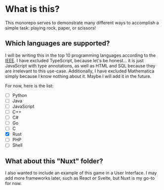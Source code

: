 # What is this?
This monorepo serves to demonstrate many different ways to accomplish a simple task: playing rock, paper, or scissors!

## Which languages are supported?
I will be writing this in the top 10 programming languages according to the [IEEE](https://spectrum.ieee.org/top-programming-languages-2024). I have excluded TypeScript, because let's be honest... it is just JavaScript with type annotations, as well as HTML and SQL because they are irrelevant to this use-case. Additionally, I have excluded Mathematica simply because I know nothing about it. Maybe I will add it in the future.

For now, here is the list:

- [ ] Python
- [ ] Java
- [ ] JavaScript
- [ ] C++
- [ ] C#
- [ ] Go
- [ ] C
- [x] Rust
- [ ] PHP
- [ ] Shell

## What about this "Nuxt" folder?
I also wanted to include an example of this game in a User Interface. I may add more frameworks later, such as React or Svelte, but Nuxt is my go-to for now.
